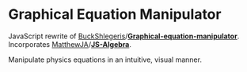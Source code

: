 Graphical Equation Manipulator
==============================
JavaScript rewrite of [BuckShlegeris]/**[Graphical-equation-manipulator]**. Incorporates [MatthewJA]/**[JS-Algebra]**.

Manipulate physics equations in an intuitive, visual manner.

[BuckShlegeris]: https://github.com/BuckShlegeris
[Graphical-Equation-Manipulator]: https://github.com/BuckShlegeris/Graphical-equation-manipulator
[MatthewJA]: https://github.com/MatthewJA
[JS-Algebra]: https://github.com/MatthewJA/JS-Algebra
